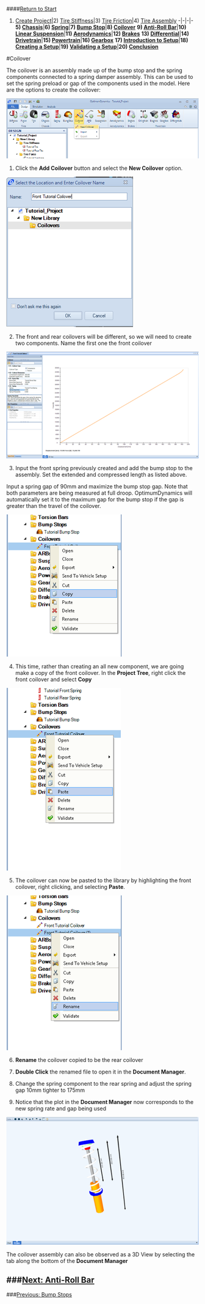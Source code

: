 ####[Return to Start](1_Tutorial_1.md)

1) [Create Project](2_Create_Project.md)|2) [Tire Stiffness](3_Tire_Stiffness.md)|3) [Tire Friction](4_Tire_Friction.md)|4) [Tire Assembly](5_TireAssy.md)
-|-|-|-
__5) [Chassis](6_Chassis.md)__|__6) [Spring](7_Spring.md)__|__7) [Bump Stop](8_BumpStop.md)__|__8) [Coilover](9_Coilover.md)__
__9) [Anti-Roll Bar](10_ARB.md)__|__10) [Linear Suspension](11_LinearSus.md)__|__11) [Aerodynamics](12_Aero.md)__|__12) [Brakes](13_Brakes.md)__
__13) [Differential](14_Diff.md)__|__14) [Drivetrain](15_DT.md)__|__15) [Powertrain](16_Powertrain.md)__|__16) [Gearbox](17_Gearbox.md)__
__17) [Introduction to Setup](18_Setupintro.md)__|__18) [Creating a Setup](19_Setup.md)__|__19) [Validating a Setup](20_ValidateSetup.md)__|__20) [Conclusion](21_Conclusion.md)__

#Coilover

The coilover is an assembly made up of the bump stop and the spring components connected to a spring damper assembly.  This can be used to set the spring preload or gap of the components used in the model.  Here are the options to create the coilover:

![Add Coilover](../img/new_coilover.png)

1) Click the __Add Coilover__ button and select the __New Coilover__ option.

![Name Coilover](../img/name_coilover.png)

2) The front and rear coilovers will be different, so we will need to create two components.  Name the first one the front coilover

![Coilover Param](../img/coilover_param.png)

3) Input the front spring previously created and add the bump stop to the assembly.  Set the extended and compressed length as listed above.  

Input a spring gap of 90mm and maximize the bump stop gap.  Note that both parameters are being measured at full droop.  OptimumDynamics will automatically set it to the maximum gap for the bump stop if the gap is greater than the travel of the coilover.

![Copy Interface](../img/copy_coil.png)

4) This time, rather than creating an all new component, we are going make a copy of the front coilover.  In the __Project Tree__, right click the front coilover and select __Copy__

![Paste Coilover](../img/paste_coil.png)

5) The coilover can now be pasted to the library by highlighting the front coilover, right clicking, and selecting __Paste__.

![Rename Coilover](../img/coil_rename.PNG)

6) __Rename__ the coilover copied to be the rear coilover

7) __Double Click__ the renamed file to open it in the __Document Manager__.

8) Change the spring component to the rear spring and adjust the spring gap 10mm tighter to 175mm

9) Notice that the plot in the __Document Manager__ now corresponds to the new spring rate and gap being used

![3D Coil](../img/3D_coil.png)

The coilover assembly can also be observed as a 3D View by selecting the tab along the bottom of the __Document Manager__

###[Next: Anti-Roll Bar](10_ARB.md)
--------------------------------------------------------
###[Previous: Bump Stops](8_BumpStop.md)